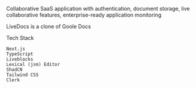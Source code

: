 Collaborative SaaS application with authentication, document storage, live collaborative features, enterprise-ready application monitoring

LiveDocs is a clone of Goole Docs

Tech Stack

    Next.js
    TypeScript
    Liveblocks
    Lexical (jsm) Editor
    ShadCN
    Tailwind CSS
    Clerk
